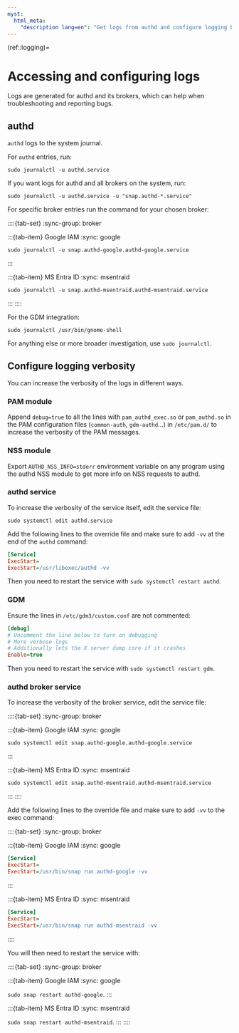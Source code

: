 ```yaml
---
myst:
  html_meta:
    "description lang=en": "Get logs from authd and configure logging behavior."
---
```


(ref::logging)=
# Accessing and configuring logs

Logs are generated for authd and its brokers, which can help when
troubleshooting and reporting bugs.

## authd

`authd` logs to the system journal.

For `authd` entries, run:

```shell
sudo journalctl -u authd.service
```

If you want logs for authd and all brokers on the system, run:

```shell
sudo journalctl -u authd.service -u "snap.authd-*.service"
```

For specific broker entries run the command for your chosen broker:

::::{tab-set}
:sync-group: broker

:::{tab-item} Google IAM
:sync: google

```shell
sudo journalctl -u snap.authd-google.authd-google.service
```
:::

:::{tab-item} MS Entra ID
:sync: msentraid

```shell
sudo journalctl -u snap.authd-msentraid.authd-msentraid.service
```
:::
::::

For the GDM integration:

```shell
sudo journalctl /usr/bin/gnome-shell
```

For anything else or more broader investigation, use `sudo journalctl`.

## Configure logging verbosity

You can increase the verbosity of the logs in different ways.

### PAM module

Append `debug=true` to all the lines with `pam_authd_exec.so` or `pam_authd.so` in the PAM configuration files (`common-auth`, `gdm-authd`...) in `/etc/pam.d/` to increase the verbosity of the PAM messages.

### NSS module

Export `AUTHD_NSS_INFO=stderr` environment variable on any program using the authd NSS module to get more info on NSS requests to authd.

### authd service

To increase the verbosity of the service itself, edit the service file:

```shell
sudo systemctl edit authd.service
```

Add the following lines to the override file and make sure to add `-vv` at the end of the `authd` command:

```ini
[Service]
ExecStart=
ExecStart=/usr/libexec/authd -vv
```

Then you need to restart the service with `sudo systemctl restart authd`.

### GDM

Ensure the lines in `/etc/gdm3/custom.conf` are not commented:

```ini
[debug]
# Uncomment the line below to turn on debugging
# More verbose logs
# Additionally lets the X server dump core if it crashes
Enable=true
```

Then you need to restart the service with `sudo systemctl restart gdm`.

### authd broker service

To increase the verbosity of the broker service, edit the service file:

::::{tab-set}
:sync-group: broker

:::{tab-item} Google IAM
:sync: google

```shell
sudo systemctl edit snap.authd-google.authd-google.service
```
:::

:::{tab-item} MS Entra ID
:sync: msentraid

```shell
sudo systemctl edit snap.authd-msentraid.authd-msentraid.service
```
:::
::::

Add the following lines to the override file and make sure to add `-vv` to the exec command:

::::{tab-set}
:sync-group: broker

:::{tab-item} Google IAM
:sync: google

```ini
[Service]
ExecStart=
ExecStart=/usr/bin/snap run authd-google -vv
```
:::

:::{tab-item} MS Entra ID
:sync: msentraid

```ini
[Service]
ExecStart=
ExecStart=/usr/bin/snap run authd-msentraid -vv
```
::::

You will then need to restart the service with:

::::{tab-set}
:sync-group: broker

:::{tab-item} Google IAM
:sync: google

`sudo snap restart authd-google`.
:::

:::{tab-item} MS Entra ID
:sync: msentraid

`sudo snap restart authd-msentraid`.
:::
::::
